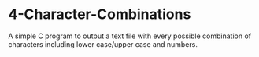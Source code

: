 # 4-Character-Combinations
A simple C program to output a text file with every possible combination of characters including lower case/upper case and numbers.
